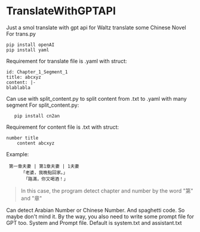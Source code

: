 # TranslateWithGPTAPI
Just a smol translate with gpt api for Waltz translate some Chinese Novel
For trans.py

    pip install openAI
    pip install yaml

Requirement for translate file is .yaml with struct:

    id: Chapter_1_Segment_1
    title: abcxyz
    content: |-
    blablabla
   
   Can use with split_content.py to split content from .txt to .yaml with many segment
   For split_content.py: 

       pip install cn2an
Requirement for content file is .txt with struct:

    number title
	    content abcxyz
Example: 
   

     第一章夫妻 | 第1章夫妻 | 1夫妻 
       　　「老婆，我晚點回家。」
        　　「路滿，你又喝酒！」
   
   

> In this case, the program detect  chapter and number by the word "第" and "章"

   Can detect Arabian Number or Chinese Number. 
   And spaghetti code. So maybe don't mind it.
By the way, you also need to write some prompt file for GPT too. 
System and Prompt file. Default is system.txt and assistant.txt
